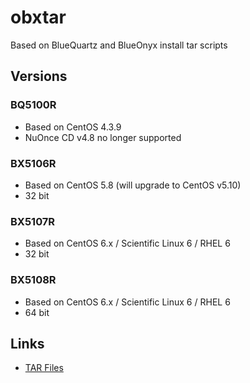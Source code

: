 # obxtar
Based on BlueQuartz and BlueOnyx install tar scripts

## Versions
### BQ5100R
* Based on CentOS 4.3.9
* NuOnce CD v4.8 no longer supported

### BX5106R 
*  Based on CentOS 5.8 (will upgrade to CentOS v5.10)
*  32 bit

### BX5107R
* Based on CentOS 6.x / Scientific Linux 6 / RHEL 6
* 32 bit

### BX5108R
* Based on CentOS 6.x / Scientific Linux 6 / RHEL 6
* 64 bit

## Links
* [TAR Files](http://blueonyx.precisionweb.net/BlueOnyx/TAR/)
